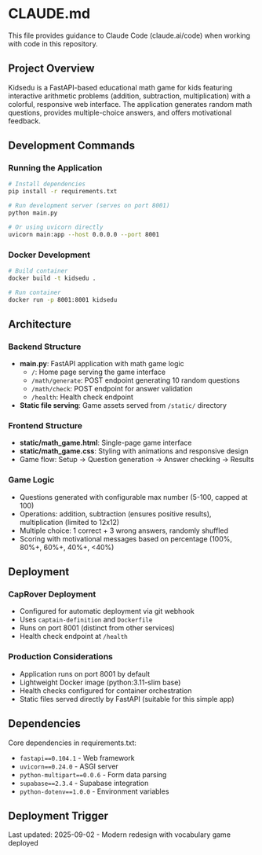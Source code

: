 # CLAUDE.md

This file provides guidance to Claude Code (claude.ai/code) when working with code in this repository.

## Project Overview

Kidsedu is a FastAPI-based educational math game for kids featuring interactive arithmetic problems (addition, subtraction, multiplication) with a colorful, responsive web interface. The application generates random math questions, provides multiple-choice answers, and offers motivational feedback.

## Development Commands

### Running the Application
```bash
# Install dependencies
pip install -r requirements.txt

# Run development server (serves on port 8001)
python main.py

# Or using uvicorn directly
uvicorn main:app --host 0.0.0.0 --port 8001
```

### Docker Development
```bash
# Build container
docker build -t kidsedu .

# Run container
docker run -p 8001:8001 kidsedu
```

## Architecture

### Backend Structure
- **main.py**: FastAPI application with math game logic
  - `/`: Home page serving the game interface
  - `/math/generate`: POST endpoint generating 10 random questions
  - `/math/check`: POST endpoint for answer validation
  - `/health`: Health check endpoint
- **Static file serving**: Game assets served from `/static/` directory

### Frontend Structure
- **static/math_game.html**: Single-page game interface
- **static/math_game.css**: Styling with animations and responsive design
- Game flow: Setup → Question generation → Answer checking → Results

### Game Logic
- Questions generated with configurable max number (5-100, capped at 100)
- Operations: addition, subtraction (ensures positive results), multiplication (limited to 12x12)
- Multiple choice: 1 correct + 3 wrong answers, randomly shuffled
- Scoring with motivational messages based on percentage (100%, 80%+, 60%+, 40%+, <40%)

## Deployment

### CapRover Deployment
- Configured for automatic deployment via git webhook
- Uses `captain-definition` and `Dockerfile`
- Runs on port 8001 (distinct from other services)
- Health check endpoint at `/health`

### Production Considerations
- Application runs on port 8001 by default
- Lightweight Docker image (python:3.11-slim base)
- Health checks configured for container orchestration
- Static files served directly by FastAPI (suitable for this simple app)

## Dependencies

Core dependencies in requirements.txt:
- `fastapi==0.104.1` - Web framework
- `uvicorn==0.24.0` - ASGI server
- `python-multipart==0.0.6` - Form data parsing
- `supabase==2.3.4` - Supabase integration
- `python-dotenv==1.0.0` - Environment variables

## Deployment Trigger
Last updated: 2025-09-02 - Modern redesign with vocabulary game deployed